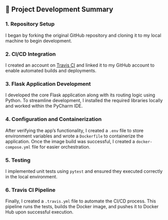 ## 🧾 Project Development Summary

### 1. Repository Setup
I began by forking the original GitHub repository and cloning it to my local machine to begin development.

### 2. CI/CD Integration
I created an account on [Travis CI](https://travis-ci.com/) and linked it to my GitHub account to enable automated builds and deployments.

### 3. Flask Application Development
I developed the core Flask application along with its routing logic using Python. To streamline development, I installed the required libraries locally and worked within the PyCharm IDE.

### 4. Configuration and Containerization
After verifying the app’s functionality, I created a `.env` file to store environment variables and wrote a `Dockerfile` to containerize the application. Once the image build was successful, I created a `docker-compose.yml` file for easier orchestration.

### 5. Testing
I implemented unit tests using `pytest` and ensured they executed correctly in the local environment.

### 6. Travis CI Pipeline
Finally, I created a `.travis.yml` file to automate the CI/CD process. This pipeline runs the tests, builds the Docker image, and pushes it to Docker Hub upon successful execution.